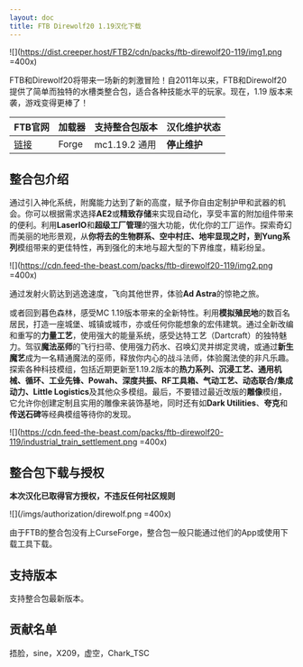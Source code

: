 ```yaml
---
layout: doc
title: FTB Direwolf20 1.19汉化下载
---
```


![](https://dist.creeper.host/FTB2/cdn/packs/ftb-direwolf20-119/img1.png =400x)

FTB和Direwolf20将带来一场新的刺激冒险！自2011年以来，FTB和Direwolf20提供了简单而独特的水槽类整合包，适合各种技能水平的玩家。现在，1.19 版本来袭，游戏变得更棒了！

<DownloadLinks :methods="[
  { id: 'lanzou', text: '下载汉化', icon: '/imgs/svg/lanzou.svg', link: 'https://wulian233.lanzouu.com/isX0E27rys7g' },
  { id: 'bilibili', text: '专栏介绍', icon: '/imgs/svg/bilibili.svg', link: 'https://www.bilibili.com/read/cv21772959/' },
  { id: 'gitee', text: 'FTB整合包下载工具', icon: '/imgs/svg/gitee.svg', link: 'https://gitee.com/flrscn/curse-the-beast/releases' },
  { id: 'curseforge', text: 'i18n自动汉化更新模组', icon: '/imgs/svg/curseforge.svg', link: 'https://www.curseforge.com/minecraft/mc-mods/i18nupdatemod/download/5841609' },
  { id: 'lazy', text: '懒汉下载', icon: '/imgs/logo/logo_64.png', link: 'https://wulian233.lanzouu.com/isX0E27rys7g' }
]" />

| FTB官网                                                                         | 加载器 | 支持整合包版本 | 汉化维护状态 |
| :------------------------------------------------------------------------------ | :----- | :------------- | :----------- |
| [链接](https://www.feed-the-beast.com/modpacks/101-ftb-presents-direwolf20-119) | Forge  | mc1.19.2 通用  | **停止维护** |

## 整合包介绍

通过引入神化系统，附魔能力达到了新的高度，赋予你自由定制护甲和武器的机会。你可以根据需求选择**AE2**或**精致存储**来实现自动化，享受丰富的附加组件带来的便利。利用**LaserIO**和**超级工厂管理**的强大功能，优化你的工厂运作。探索奇幻而美丽的地形景观，从**你将去的生物群系、空中村庄、地牢显现之时，到Yung系列**模组带来的更佳特性，再到强化的末地与超大型的下界维度，精彩纷呈。

![](https://cdn.feed-the-beast.com/packs/ftb-direwolf20-119/img2.png =400x)

通过发射火箭达到逃逸速度，飞向其他世界，体验**Ad Astra**的惊艳之旅。

或者回到暮色森林，感受MC 1.19版本带来的全新特性。利用**模拟殖民地**的数百名居民，打造一座城堡、城镇或城市，亦或任何你能想象的宏伟建筑。通过全新改编和重写的**力量工艺**，使用强大的能量系统，感受达特工艺（Dartcraft）的独特魅力。驾驭**魔法巫师**的飞行扫帚、使用强力药水、召唤幻灵并绑定灵魂，或通过**新生魔艺**成为一名精通魔法的巫师，释放你内心的战斗法师，体验魔法使的非凡乐趣。探索各种科技模组，包括近期更新至1.19.2版本的**热力系列、沉浸工艺、通用机械、循环、工业先锋、Powah、深度共振、RF工具箱、气动工艺、动态联合/集成动力、Little Logistics**及其他众多模组。最后，不要错过最近改版的**雕像**模组，它允许你创建定制且实用的雕像来装饰基地，同时还有如**Dark Utilities**、**夸克**和**传送石碑**等经典模组等待你的发现。

![](https://cdn.feed-the-beast.com/packs/ftb-direwolf20-119/industrial_train_settlement.png =400x)

## 整合包下载与授权

**本次汉化已取得官方授权，不违反任何社区规则**

![](/imgs/authorization/direwolf.png =400x)

由于FTB的整合包没有上CurseForge，整合包一般只能通过他们的App或使用下载工具下载。

## 支持版本

支持整合包最新版本。

## 贡献名单

捂脸，sine，X209，虚空，Chark_TSC

<DocSupport />

